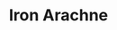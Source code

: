 ---
codehost: https://github.com/ironarachne/ironarachne
logohandle: ironarachne
sort: ironarachne
title: Iron Arachne
website: https://ironarachne.com/
---
